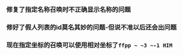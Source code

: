 ### 修复了指定名称召唤时不正确显示名称的问题
### 修好了假人列表的id莫名其妙的问题-但说不准以后还会出问题
### 现在指定坐标的召唤可以使用相对坐标了```ffpp ~ ~3 ~-1 HIM```